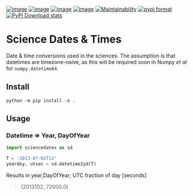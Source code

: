 [![image](https://zenodo.org/badge/81351748.svg)](https://zenodo.org/badge/latestdoi/81351748)
[![image](https://travis-ci.org/scivision/sciencedates.svg?branch=master)](https://travis-ci.org/scivision/sciencedates)
[![image](https://coveralls.io/repos/github/scivision/sciencedates/badge.svg?branch=master)](https://coveralls.io/github/scivision/sciencedates?branch=master)
[![image](https://ci.appveyor.com/api/projects/status/r6adn3fdvk1qcx4r?svg=true)](https://ci.appveyor.com/project/scivision/sciencedates)
[![Maintainability](https://api.codeclimate.com/v1/badges/47852e6e896d404d20a5/maintainability)](https://codeclimate.com/github/scivision/sciencedates/maintainability)
[![pypi format](https://img.shields.io/pypi/format/sciencedates.svg)](https://pypi.python.org/pypi/sciencedates)
[![PyPi Download stats](http://pepy.tech/badge/sciencedates)](http://pepy.tech/project/sciencedates)

# Science Dates & Times

Date & time conversions used in the sciences. 
The assumption is that datetimes are timezone-naive, as this will be required soon in Numpy *et al* for
`numpy.datetime64`.


## Install

    python -m pip install -e .

## Usage

### Datetime => Year, DayOfYear

```python
import sciencedates as sd

T = '2013-07-02T12'
yeardoy, utsec = sd.datetime2yd(T)
```

Results in year,DayOfYear; UTC fraction of day [seconds]

> (2013102, 72000.0)
